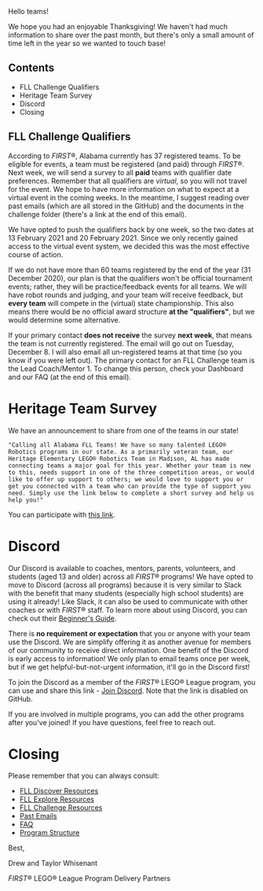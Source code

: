 Hello teams!

We hope you had an enjoyable Thanksgiving! We haven't had much information to share over the past month, but there's only a small amount of time left in the year so we wanted to touch base!

## Contents

- FLL Challenge Qualifiers
- Heritage Team Survey
- Discord
- Closing


## FLL Challenge Qualifiers

According to *FIRST*®, Alabama currently has 37 registered teams. To be eligible for events, a team must be registered (and paid) through *FIRST*®. Next week, we will send a survey to all **paid** teams with qualifier date preferences. Remember that all qualifiers are *virtual*, so you will not travel for the event. We hope to have more information on what to expect at a virtual event in the coming weeks. In the meantime, I suggest reading over past emails (which are all stored in the GitHub) and the documents in the challenge folder (there's a link at the end of this email).

We have opted to push the qualifiers back by one week, so the two dates at 13 February 2021 and 20 February 2021. Since we only recently gained access to the virtual event system, we decided this was the most effective course of action.

If we do not have more than 60 teams registered by the end of the year (31 December 2020), our plan is that the qualifiers won't be official tournament events; rather, they will be practice/feedback events for all teams. We will have robot rounds and judging, and your team will receive feedback, but **every team** will compete in the (virtual) state championship. This also means there would be no official award structure **at the "qualifiers"**, but we would determine some alternative.

If your primary contact **does not receive** the survey **next week**, that means the team is not currently registered. The email will go out on Tuesday, December 8. I will also email all un-registered teams at that time (so you know if you were left out). The primary contact for an FLL Challenge team is the Lead Coach/Mentor 1. To change this person, check your Dashboard and our FAQ (at the end of this email).


# Heritage Team Survey

We have an announcement to share from one of the teams in our state!

    "Calling all Alabama FLL Teams! We have so many talented LEGO® Robotics programs in our state. As a primarily veteran team, our Heritage Elementary LEGO® Robotics Team in Madison, AL has made connecting teams a major goal for this year. Whether your team is new to this, needs support in one of the three competition areas, or would like to offer up support to others; we would love to support you or get you connected with a team who can provide the type of support you need. Simply use the link below to complete a short survey and help us help you!"
    
You can participate with [this link](https://tinyurl.com/alabamafllconnect).


# Discord

Our Discord is available to coaches, mentors, parents, volunteers, and students (aged 13 and older) across all *FIRST*® programs! We have opted to move to Discord (across all programs) because it is very similar to Slack with the benefit that many students (especially high school students) are using it already! Like Slack, it can also be used to communicate with other coaches or with *FIRST*® staff. To learn more about using Discord, you can check out their [Beginner's Guide](https://support.discord.com/hc/en-us/articles/360045138571).

There is **no requirement or expectation** that you or anyone with your team use the Discord. We are simplify offering it as another avenue for members of our community to receive direct information. One benefit of the Discord is early access to information! We only plan to email teams once per week, but if we get helpful-but-not-urgent information, it'll go in the Discord first!
 
To join the Discord as a member of the *FIRST*® LEGO® League program, you can use and share this link - [Join Discord](). Note that the link is disabled on GitHub.
 
If you are involved in multiple programs, you can add the other programs after you've joined! If you have questions, feel free to reach out.


# Closing

Please remember that you can always consult:

- [FLL Discover Resources](https://github.com/drewwhis/first-in-alabama/blob/main/2020-2021/discover)
- [FLL Explore Resources](https://github.com/drewwhis/first-in-alabama/blob/main/2020-2021/explore)
- [FLL Challenge Resources](https://github.com/drewwhis/first-in-alabama/tree/master/2020-2021/challenge)
- [Past Emails](https://github.com/drewwhis/first-in-alabama/tree/master/2020-2021/email-blasts)
- [FAQ](https://github.com/drewwhis/first-in-alabama/wiki/Frequently-Asked-Questions)
- [Program Structure](https://github.com/drewwhis/first-in-alabama/tree/master/2020-2021/program-structure.md)


Best,

Drew and Taylor Whisenant

*FIRST*® LEGO® League Program Delivery Partners